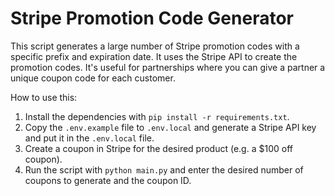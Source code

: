 # Stripe Promotion Code Generator

This script generates a large number of Stripe promotion codes with a specific prefix and expiration date. It uses the Stripe API to create the promotion codes. It's useful for partnerships where you can give a partner a unique coupon code for each customer.

How to use this:

1. Install the dependencies with `pip install -r requirements.txt`.
2. Copy the `.env.example` file to `.env.local` and generate a Stripe API key and put it in the `.env.local` file.
3. Create a coupon in Stripe for the desired product (e.g. a $100 off coupon).
4. Run the script with `python main.py` and enter the desired number of coupons to generate and the coupon ID.
